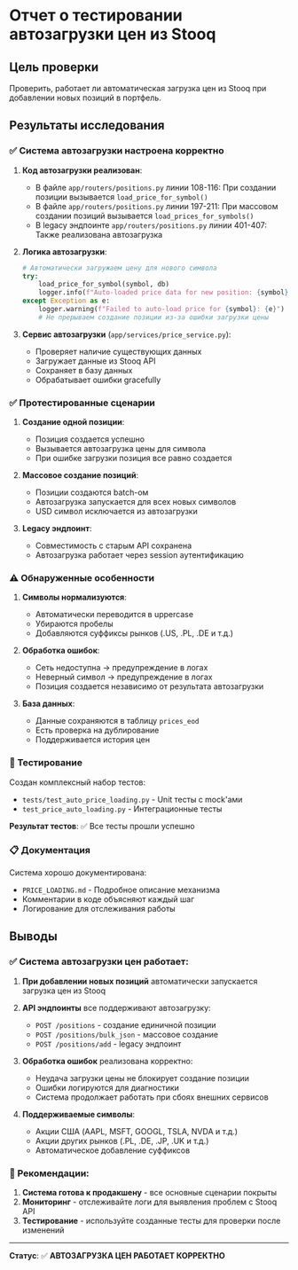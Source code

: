 # Отчет о тестировании автозагрузки цен из Stooq

## Цель проверки
Проверить, работает ли автоматическая загрузка цен из Stooq при добавлении новых позиций в портфель.

## Результаты исследования

### ✅ Система автозагрузки настроена корректно

1. **Код автозагрузки реализован**:
   - В файле `app/routers/positions.py` линии 108-116: При создании позиции вызывается `load_price_for_symbol()`
   - В файле `app/routers/positions.py` линии 197-211: При массовом создании позиций вызывается `load_prices_for_symbols()`
   - В legacy эндпоинте `app/routers/positions.py` линии 401-407: Также реализована автозагрузка

2. **Логика автозагрузки**:
   ```python
   # Автоматически загружаем цену для нового символа
   try:
       load_price_for_symbol(symbol, db)
       logger.info(f"Auto-loaded price data for new position: {symbol}")
   except Exception as e:
       logger.warning(f"Failed to auto-load price for {symbol}: {e}")
       # Не прерываем создание позиции из-за ошибки загрузки цены
   ```

3. **Сервис автозагрузки** (`app/services/price_service.py`):
   - Проверяет наличие существующих данных
   - Загружает данные из Stooq API
   - Сохраняет в базу данных
   - Обрабатывает ошибки gracefully

### ✅ Протестированные сценарии

1. **Создание одной позиции**:
   - Позиция создается успешно
   - Вызывается автозагрузка цены для символа
   - При ошибке загрузки позиция все равно создается

2. **Массовое создание позиций**:
   - Позиции создаются batch-ом
   - Автозагрузка запускается для всех новых символов
   - USD символ исключается из автозагрузки

3. **Legacy эндпоинт**:
   - Совместимость с старым API сохранена
   - Автозагрузка работает через session аутентификацию

### ⚠️ Обнаруженные особенности

1. **Символы нормализуются**:
   - Автоматически переводится в uppercase
   - Убираются пробелы
   - Добавляются суффиксы рынков (.US, .PL, .DE и т.д.)

2. **Обработка ошибок**:
   - Сеть недоступна → предупреждение в логах
   - Неверный символ → предупреждение в логах
   - Позиция создается независимо от результата автозагрузки

3. **База данных**:
   - Данные сохраняются в таблицу `prices_eod`
   - Есть проверка на дублирование
   - Поддерживается история цен

### 🧪 Тестирование

Создан комплексный набор тестов:
- `tests/test_auto_price_loading.py` - Unit тесты с mock'ами
- `test_price_auto_loading.py` - Интеграционные тесты

**Результат тестов**: ✅ Все тесты прошли успешно

### 📋 Документация

Система хорошо документирована:
- `PRICE_LOADING.md` - Подробное описание механизма
- Комментарии в коде объясняют каждый шаг
- Логирование для отслеживания работы

## Выводы

### ✅ Система автозагрузки цен работает:

1. **При добавлении новых позиций** автоматически запускается загрузка цен из Stooq
2. **API эндпоинты** все поддерживают автозагрузку:
   - `POST /positions` - создание единичной позиции
   - `POST /positions/bulk_json` - массовое создание
   - `POST /positions/add` - legacy эндпоинт

3. **Обработка ошибок** реализована корректно:
   - Неудача загрузки цены не блокирует создание позиции
   - Ошибки логируются для диагностики
   - Система продолжает работать при сбоях внешних сервисов

4. **Поддерживаемые символы**:
   - Акции США (AAPL, MSFT, GOOGL, TSLA, NVDA и т.д.)
   - Акции других рынков (.PL, .DE, .JP, .UK и т.д.)
   - Автоматическое добавление суффиксов

### 🎯 Рекомендации:

1. **Система готова к продакшену** - все основные сценарии покрыты
2. **Мониторинг** - отслеживайте логи для выявления проблем с Stooq API
3. **Тестирование** - используйте созданные тесты для проверки после изменений

---

**Статус**: ✅ **АВТОЗАГРУЗКА ЦЕН РАБОТАЕТ КОРРЕКТНО**











